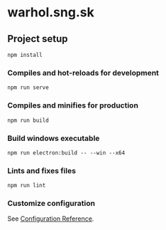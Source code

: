 # warhol.sng.sk

## Project setup
```
npm install
```

### Compiles and hot-reloads for development
```
npm run serve
```

### Compiles and minifies for production
```
npm run build
```

### Build windows executable
```
npm run electron:build -- --win --x64
```

### Lints and fixes files
```
npm run lint
```

### Customize configuration
See [Configuration Reference](https://cli.vuejs.org/config/).
